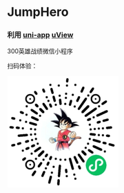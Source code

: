 # JumpHero

### 利用 [uni-app](https://uniapp.dcloud.io/) [uView](https://uviewui.com/)


300英雄战绩微信小程序






扫码体验：





![image](https://github.com/HsiaoFei/JumpHero/blob/main/src/static/wx.jpg?raw=true)
